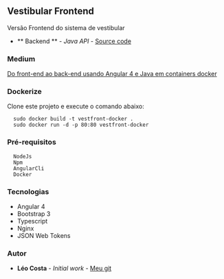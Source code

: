 ## Vestibular Frontend

Versão Frontend do sistema de vestibular

* ** Backend ** - *Java API* - [Source code](https://github.com/lelodois/vest-backend)

### Medium
[Do front-end ao back-end usando Angular 4 e Java em containers docker](https://medium.com/@locosta_61043/do-front-end-ao-back-end-usando-angular-4-e-java-em-containers-docker-5d0eba0fcbcc)

### Dockerize

Clone este projeto e execute o comando abaixo:

```
  sudo docker build -t vestfront-docker .
  sudo docker run -d -p 80:80 vestfront-docker
```

### Pré-requisitos

```
  NodeJs
  Npm
  AngularCli
  Docker
```
### Tecnologias

* Angular 4
* Bootstrap 3
* Typescript
* Nginx
* JSON Web Tokens

### Autor

* **Léo Costa** - *Initial work* - [Meu git](https://github.com/lelodois)

